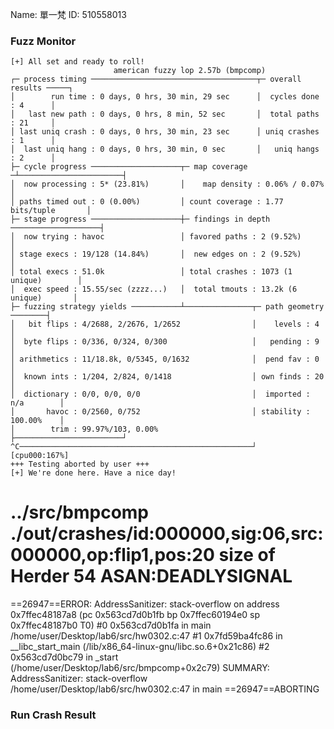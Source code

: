 Name: 單一梵
ID: 510558013

### Fuzz Monitor
```
[+] All set and ready to roll!
                       american fuzzy lop 2.57b (bmpcomp)
┌─ process timing ─────────────────────────────────────┬─ overall results ─────┐
│        run time : 0 days, 0 hrs, 30 min, 29 sec      │  cycles done : 4      │
│   last new path : 0 days, 0 hrs, 8 min, 52 sec       │  total paths : 21     │
│ last uniq crash : 0 days, 0 hrs, 30 min, 23 sec      │ uniq crashes : 1      │
│  last uniq hang : 0 days, 0 hrs, 30 min, 0 sec       │   uniq hangs : 2      │
├─ cycle progress ────────────────────┬─ map coverage ─┴───────────────────────┤
│  now processing : 5* (23.81%)       │    map density : 0.06% / 0.07%         │
│ paths timed out : 0 (0.00%)         │ count coverage : 1.77 bits/tuple       │
├─ stage progress ────────────────────┼─ findings in depth ────────────────────┤
│  now trying : havoc                 │ favored paths : 2 (9.52%)              │
│ stage execs : 19/128 (14.84%)       │  new edges on : 2 (9.52%)              │
│ total execs : 51.0k                 │ total crashes : 1073 (1 unique)        │
│  exec speed : 15.55/sec (zzzz...)   │  total tmouts : 13.2k (6 unique)       │
├─ fuzzing strategy yields ───────────┴───────────────┬─ path geometry ────────┤
│   bit flips : 4/2688, 2/2676, 1/2652                │    levels : 4          │
│  byte flips : 0/336, 0/324, 0/300                   │   pending : 9          │
│ arithmetics : 11/18.8k, 0/5345, 0/1632              │  pend fav : 0          │
│  known ints : 1/204, 2/824, 0/1418                  │ own finds : 20         │
│  dictionary : 0/0, 0/0, 0/0                         │  imported : n/a        │
│       havoc : 0/2560, 0/752                         │ stability : 100.00%    │
│        trim : 99.97%/103, 0.00%                     ├────────────────────────┘
^C────────────────────────────────────────────────────┘          [cpu000:167%]
+++ Testing aborted by user +++
[+] We're done here. Have a nice day!
```
../src/bmpcomp ./out/crashes/id:000000,sig:06,src:000000,op:flip1,pos:20
size of Herder 54
ASAN:DEADLYSIGNAL
=================================================================
==26947==ERROR: AddressSanitizer: stack-overflow on address 0x7ffec48187a8 (pc 0x563cd7d0b1fb bp 0x7ffec60194e0 sp 0x7ffec48187b0 T0)
    #0 0x563cd7d0b1fa in main /home/user/Desktop/lab6/src/hw0302.c:47
    #1 0x7fd59ba4fc86 in __libc_start_main (/lib/x86_64-linux-gnu/libc.so.6+0x21c86)
    #2 0x563cd7d0bc79 in _start (/home/user/Desktop/lab6/src/bmpcomp+0x2c79)
SUMMARY: AddressSanitizer: stack-overflow /home/user/Desktop/lab6/src/hw0302.c:47 in main
==26947==ABORTING
### Run Crash Result
```

```
